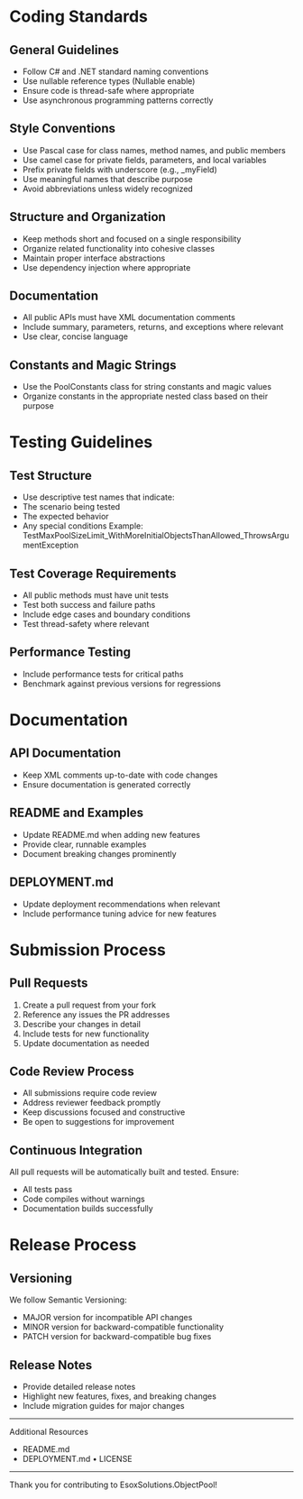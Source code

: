 # Coding Standards
## General Guidelines
-	Follow C# and .NET standard naming conventions
-	Use nullable reference types (Nullable enable)
-	Ensure code is thread-safe where appropriate
-	Use asynchronous programming patterns correctly
## Style Conventions
-	Use Pascal case for class names, method names, and public members
-	Use camel case for private fields, parameters, and local variables
-	Prefix private fields with underscore (e.g., _myField)
-	Use meaningful names that describe purpose
-	Avoid abbreviations unless widely recognized
## Structure and Organization
-	Keep methods short and focused on a single responsibility
-	Organize related functionality into cohesive classes
-	Maintain proper interface abstractions
-	Use dependency injection where appropriate
## Documentation
-	All public APIs must have XML documentation comments
-	Include summary, parameters, returns, and exceptions where relevant
-	Use clear, concise language
## Constants and Magic Strings
-	Use the PoolConstants class for string constants and magic values
-	Organize constants in the appropriate nested class based on their purpose
# Testing Guidelines
## Test Structure
-	Use descriptive test names that indicate:
-	The scenario being tested
-	The expected behavior
-	Any special conditions
Example: TestMaxPoolSizeLimit_WithMoreInitialObjectsThanAllowed_ThrowsArgumentException
## Test Coverage Requirements
-	All public methods must have unit tests
-	Test both success and failure paths
-	Include edge cases and boundary conditions
-	Test thread-safety where relevant
## Performance Testing
-	Include performance tests for critical paths
-	Benchmark against previous versions for regressions
# Documentation
## API Documentation
-	Keep XML comments up-to-date with code changes
-	Ensure documentation is generated correctly
## README and Examples
-	Update README.md when adding new features
-	Provide clear, runnable examples
-	Document breaking changes prominently
## DEPLOYMENT.md
-	Update deployment recommendations when relevant
-	Include performance tuning advice for new features
# Submission Process
## Pull Requests
1.	Create a pull request from your fork
2.	Reference any issues the PR addresses
3.	Describe your changes in detail
4.	Include tests for new functionality
5.	Update documentation as needed
## Code Review Process
-	All submissions require code review
-	Address reviewer feedback promptly
-	Keep discussions focused and constructive
-	Be open to suggestions for improvement
## Continuous Integration
All pull requests will be automatically built and tested. Ensure:
-	All tests pass
-	Code compiles without warnings
-	Documentation builds successfully
# Release Process
## Versioning
We follow Semantic Versioning:
-	MAJOR version for incompatible API changes
-	MINOR version for backward-compatible functionality
-	PATCH version for backward-compatible bug fixes
## Release Notes
-	Provide detailed release notes
-	Highlight new features, fixes, and breaking changes
-	Include migration guides for major changes
---
Additional Resources
-	README.md
-	DEPLOYMENT.md
•	LICENSE
---
Thank you for contributing to EsoxSolutions.ObjectPool!
